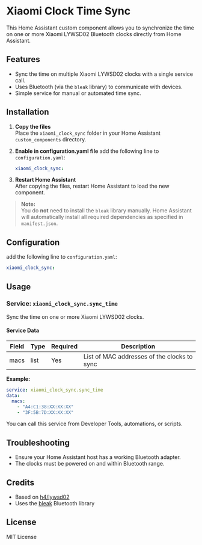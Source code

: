 # Xiaomi Clock Time Sync

This Home Assistant custom component allows you to synchronize the time on one or more Xiaomi LYWSD02 Bluetooth clocks directly from Home Assistant.

## Features

- Sync the time on multiple Xiaomi LYWSD02 clocks with a single service call.
- Uses Bluetooth (via the `bleak` library) to communicate with devices.
- Simple service for manual or automated time sync.

## Installation

1. **Copy the files**  
   Place the `xiaomi_clock_sync` folder in your Home Assistant `custom_components` directory.

2. **Enable in configuration.yaml file**
   add the following line to `configuration.yaml`:

   ```yaml
   xiaomi_clock_sync:
   ```

3. **Restart Home Assistant**  
   After copying the files, restart Home Assistant to load the new component.

> **Note:**  
> You do **not** need to install the `bleak` library manually. Home Assistant will automatically install all required dependencies as specified in `manifest.json`.

## Configuration

add the following line to `configuration.yaml`:

```yaml
xiaomi_clock_sync:
```

## Usage

### Service: `xiaomi_clock_sync.sync_time`

Sync the time on one or more Xiaomi LYWSD02 clocks.

#### Service Data

| Field | Type   | Required | Description                                 |
|-------|--------|----------|---------------------------------------------|
| macs  | list   | Yes      | List of MAC addresses of the clocks to sync |

**Example:**

```yaml
service: xiaomi_clock_sync.sync_time
data:
  macs:
    - "A4:C1:38:XX:XX:XX"
    - "3F:5B:7D:XX:XX:XX"
```

You can call this service from Developer Tools, automations, or scripts.

## Troubleshooting

- Ensure your Home Assistant host has a working Bluetooth adapter.
- The clocks must be powered on and within Bluetooth range.

## Credits

- Based on [h4/lywsd02](https://github.com/h4/lywsd02)
- Uses the [bleak](https://github.com/hbldh/bleak) Bluetooth library

## License

MIT License
